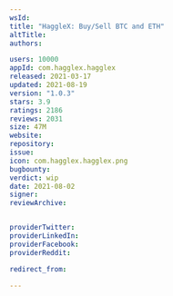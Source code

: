 ```yaml
---
wsId: 
title: "HaggleX: Buy/Sell BTC and ETH"
altTitle: 
authors:

users: 10000
appId: com.hagglex.hagglex
released: 2021-03-17
updated: 2021-08-19
version: "1.0.3"
stars: 3.9
ratings: 2186
reviews: 2031
size: 47M
website: 
repository: 
issue: 
icon: com.hagglex.hagglex.png
bugbounty: 
verdict: wip
date: 2021-08-02
signer: 
reviewArchive:


providerTwitter: 
providerLinkedIn: 
providerFacebook: 
providerReddit: 

redirect_from:

---
```



